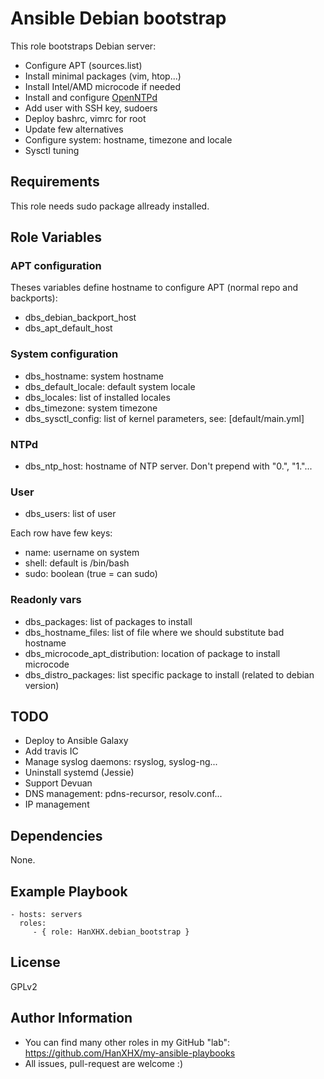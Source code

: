 Ansible Debian bootstrap
========================

This role bootstraps Debian server:

  - Configure APT (sources.list)
  - Install minimal packages (vim, htop...)
  - Install Intel/AMD microcode if needed
  - Install and configure [OpenNTPd](http://www.openntpd.org/)
  - Add user with SSH key, sudoers
  - Deploy bashrc, vimrc for root
  - Update few alternatives
  - Configure system: hostname, timezone and locale
  - Sysctl tuning


Requirements
------------

This role needs sudo package allready installed.

Role Variables
--------------

### APT configuration

Theses variables define hostname to configure APT (normal repo and backports):

  - dbs\_debian\_backport\_host
  - dbs\_apt\_default\_host

### System configuration

  - dbs\_hostname: system hostname
  - dbs\_default\_locale: default system locale
  - dbs\_locales: list of installed locales 
  - dbs\_timezone: system timezone
  - dbs\_sysctl\_config: list of kernel parameters, see: [default/main.yml]

### NTPd

  - dbs\_ntp\_host: hostname of NTP server. Don't prepend with "0.", "1."...

### User

  - dbs\_users: list of user

Each row have few keys:

  - name: username on system
  - shell: default is /bin/bash
  - sudo: boolean (true = can sudo)


### Readonly vars

  - dbs\_packages: list of packages to install
  - dbs\_hostname\_files: list of file where we should substitute bad hostname
  - dbs\_microcode\_apt\_distribution: location of package to install microcode
  - dbs\_distro\_packages: list specific package to install (related to debian version)

TODO
----

  - Deploy to Ansible Galaxy
  - Add travis IC
  - Manage syslog daemons: rsyslog, syslog-ng...
  - Uninstall systemd (Jessie)
  - Support Devuan
  - DNS management: pdns-recursor, resolv.conf...
  - IP management

Dependencies
------------

None.

Example Playbook
----------------

    - hosts: servers
      roles:
         - { role: HanXHX.debian_bootstrap }

License
-------

GPLv2

Author Information
------------------

  - You can find many other roles in my GitHub "lab": https://github.com/HanXHX/my-ansible-playbooks
  - All issues, pull-request are welcome :)
